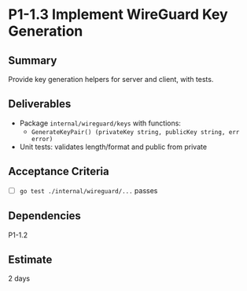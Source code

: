 # P1-1.3 Implement WireGuard Key Generation

## Summary
Provide key generation helpers for server and client, with tests.

## Deliverables
- Package `internal/wireguard/keys` with functions:
  - `GenerateKeyPair() (privateKey string, publicKey string, err error)`
- Unit tests: validates length/format and public from private

## Acceptance Criteria
- [ ] `go test ./internal/wireguard/...` passes

## Dependencies
P1-1.2

## Estimate
2 days


